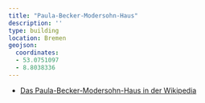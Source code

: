 ```yaml
---
title: "Paula-Becker-Modersohn-Haus"
description: ''
type: building
location: Bremen
geojson:
  coordinates:
  - 53.0751097
  - 8.8038336
---
```


* [Das Paula-Becker-Modersohn-Haus in der Wikipedia](https://de.wikipedia.org/wiki/Paula_Modersohn-Becker_Museum)
